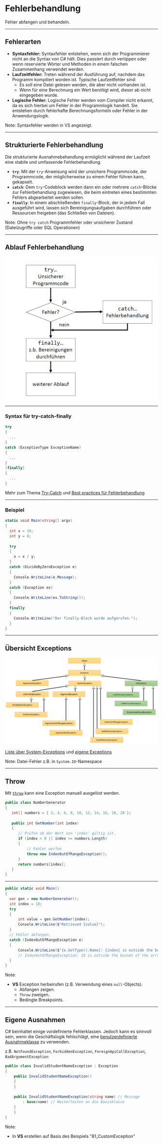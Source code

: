 # Fehlerbehandlung

Fehler abfangen und behandeln.

---

<!-- .slide: class="left" -->
## Fehlerarten

* **Syntaxfehler:** Syntaxfehler entstehen, wenn sich der Programmierer nicht an die Syntax von C\# hält. Dies passiert durch vertippen oder wenn reservierte Wörter und Methoden in einem falschen Zusammenhang verwendet werden.
* **Laufzeitfehler:** Treten während der Ausführung auf, nachdem das Programm kompiliert worden ist. Typische Laufzeitfehler sind:
  * Es soll eine Datei gelesen werden, die aber nicht vorhanden ist.
  * Wenn für eine Berechnung ein Wert benötigt wird, dieser ab nicht eingegeben wurde.
* **Logische Fehler:** Logische Fehler werden vom Compiler nicht erkannt, da es sich hierbei um Fehler in der Programmlogik handelt. Sie entstehen durch fehlerhafte Berechnungsformeln oder Fehler in der Anwendungslogik.

Note: 
Syntaxfehler werden in VS angezeigt.

---

<!-- .slide: class="left" -->
## Strukturierte Fehlerbehandlung

Die strukturierte Ausnahmebehandlung ermöglicht während der Laufzeit
eine stabile und umfassende Fehlerbehandlung.

* **`try`**: Mit der `try`-Anweisung wird der unsichere Programmcode, der Programmcode, der möglicherweise zu einem Fehler führen kann, gekapselt.
* **`catch`**: Dem `try`-Codeblock werden dann ein oder mehrere `catch`-Blöcke zur Fehlerbehandlung zugewiesen, die beim eintreten eines bestimmten Fehlers abgearbeitet werden sollen.
* **`finally`**: In einem abschließenden `finally`-Block, der in jedem Fall ausgeführt wird, lassen sich Bereinigungsaufgaben durchführen oder Ressourcen freigeben (das Schließen von Dateien).

Note: 
Ohne `try catch` Programmfehler oder unsicherer Zustand (Dateizugriffe oder SQL Operationen)

---

<!-- .slide: class="left" -->
## Ablauf Fehlerbehandlung

![Fehlerbehandlung ](images/Fehlerbehandlung.png)

---

<!-- .slide: class="left" -->
### Syntax für try-catch-finally

```csharp []
try
{
  ...
}
catch (ExceptionType ExceptionName)
{
  ...
}
[finally]
{
  ...
}
```

Mehr zum Thema [Try-Catch](https://docs.microsoft.com/de-de/dotnet/csharp/language-reference/keywords/try-catch) und [Best practices für Fehlerbehandlung](https://docs.microsoft.com/de-de/dotnet/standard/exceptions/best-practices-for-exceptions)

---

<!-- .slide: class="left" -->
### Beispiel

```csharp []
static void Main(string[] args)
{
  int x = 10;
  int y = 0;

  try
  {
    x = x / y;
  }
  catch (DivideByZeroException e)
  {
    Console.WriteLine(e.Message);
  }
  catch (Exception ex)
  {
    Console.WriteLine(ex.ToString());
  }
  finally
  {
    Console.WriteLine("Der finally-Block wurde aufgerufen.");
  }
}
```

---

<!-- .slide: class="left" -->
## Übersicht Exceptions

![image](images/ExceptionUebersicht.png)

[Liste über System-Exceptions](https://www.completecsharptutorial.com/basic/complete-system-exception.php) und [eigene Exceptions](https://docs.microsoft.com/de-de/dotnet/standard/exceptions/how-to-create-user-defined-exceptions)

Note: Datei-Fehler z.B. in `System.IO`-Namespace

---

<!-- .slide: class="left" -->
## Throw

Mit [`throw`](https://docs.microsoft.com/de-de/dotnet/csharp/language-reference/keywords/throw) kann eine Exception manuell ausgelöst werden. 

```csharp []
public class NumberGenerator
{
   int[] numbers = { 2, 4, 6, 8, 10, 12, 14, 16, 18, 20 };

   public int GetNumber(int index)
   {
      // Prüfen ob der Wert von 'index' gültig ist.
      if (index < 0 || index >= numbers.Length)
      {
          // Fehler werfen
          throw new IndexOutOfRangeException();
      }
      return numbers[index];
   }
}
```

---

<!-- .slide: class="left" -->
```csharp []
public static void Main()
{
  var gen = new NumberGenerator();
  int index = 10;
  try
  {
      int value = gen.GetNumber(index);
      Console.WriteLine($"Retrieved {value}");
  }
  // Fehler abfangen.
  catch (IndexOutOfRangeException e)
  {
      Console.WriteLine($"{e.GetType().Name}: {index} is outside the bounds of the array"); 
      // IndexOutOfRangeException: 10 is outside the bounds of the array
  }
}
```

Note: 
* **VS** Exception herbeirufen (z.B. Verwendung eines `null`-Objects).  
  * Abfangen zeigen. 
  * `Throw` zweigen. 
  * Bedingte Breakpoints.

---

<!-- .slide: class="left" -->
## Eigene Ausnahmen

C\# beinhaltet einige vordefinierte Fehlerklassen. Jedoch kann es sinnvoll sein, wenn die Geschäftslogik fehlschlägt, eine [benutzerdefinierte Ausnahmeklasse](https://docs.microsoft.com/de-de/dotnet/standard/exceptions/how-to-create-user-defined-exceptions) zu verwenden.

z.B. `NotFoundException`, `ForbiddenException`, `ForeignApiCallException`, `BadArgumentException`

```csharp []
public class InvalidStudentNameException : Exception
{
    public InvalidStudentNameException() 
    {  
    }

    public InvalidStudentNameException(string name) // Message
        : base(name) // Weiterleiten an die Basisklasse
    {
    }
}
```

Note:

* In **VS** erstellen auf Basis des Beispiels "81_CustomException"
